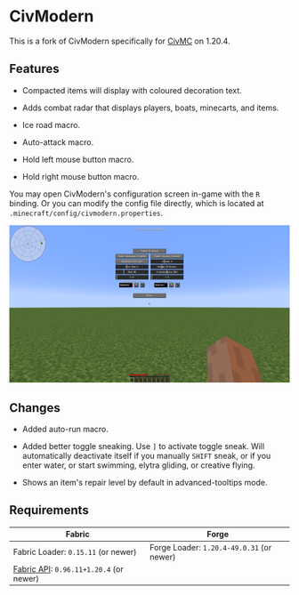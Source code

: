 # CivModern

This is a fork of CivModern specifically for [CivMC](https://civmc.net) on 1.20.4.

## Features

- Compacted items will display with coloured decoration text.

- Adds combat radar that displays players, boats, minecarts, and items.

- Ice road macro.

- Auto-attack macro.

- Hold left mouse button macro.

- Hold right mouse button macro.

You may open CivModern's configuration screen in-game with the `R` binding. Or you can modify the config file directly,
which is located at `.minecraft/config/civmodern.properties`.

![The radar configuration screen](./assets/screenshot.png)

## Changes

- Added auto-run macro.

- Added better toggle sneaking. Use `]` to activate toggle sneak. Will automatically deactivate itself if you manually `SHIFT` sneak, or if you enter water, or start swimming, elytra gliding, or creative flying.

- Shows an item's repair level by default in advanced-tooltips mode.

## Requirements

| Fabric                                                                         | Forge                                     |
|--------------------------------------------------------------------------------|-------------------------------------------|
| Fabric Loader: `0.15.11` (or newer)                                            | Forge Loader: `1.20.4-49.0.31` (or newer) |
| [Fabric API](https://modrinth.com/mod/fabric-api): `0.96.11+1.20.4` (or newer) |                                           |
